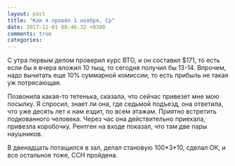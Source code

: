 ```yaml
---
layout: post
title: "Как я провёл 1 ноября, Ср"
date: 2017-11-01 08:46:32 +0300
comments: true
categories: 
---
```

С утра первым делом проверил курс BTG, и он составил $171, то есть если бы я вчера вложил 10 тыщ, то сегодня получил бы 13-14. Впрочем, надо вычитать еще 10% суммарной комиссии, то есть прибыль не такая уж потрясающая.

Позвонила какая-то тетенька, сказала, что сейчас привезет мне мою посылку. Я спросил, знает ли она, где седьмой подъезд, она ответила, что уже десять лет к нам ездит, по всем этажам. Приятно встретить подкованного человека. Через час она действительно приехала, привезла коробочку. Рентген на входе показал, что там две пары наушников.

В двенадцать потащился в зал, делал становую 100\*3\*10, сделал ОК, и все остальное тоже, ССН пройдена.